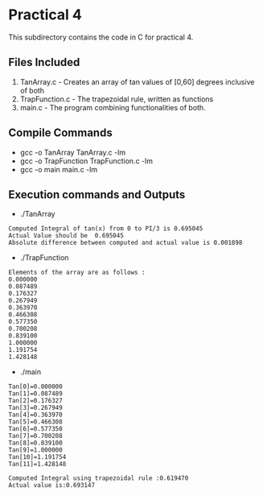 # Practical 4

This subdirectory contains the code in C for practical 4.

## Files Included
1. TanArray.c  - Creates an array of tan values of [0,60] degrees inclusive of both
2. TrapFunction.c -  The trapezoidal rule, written as functions
3. main.c - The program combining functionalities of both.

## Compile Commands

* gcc -o TanArray TanArray.c -lm
* gcc -o TrapFunction TrapFunction.c -lm
* gcc -o main main.c -lm

## Execution commands and Outputs

* ./TanArray

```
Computed Integral of tan(x) from 0 to PI/3 is 0.695045
Actual Value should be  0.695045
Absolute difference between computed and actual value is 0.001898
```

* ./TrapFunction

```
Elements of the array are as follows :
0.000000
0.087489
0.176327
0.267949
0.363970
0.466308
0.577350
0.700208
0.839100
1.000000
1.191754
1.428148
```
* ./main

```
Tan[0]=0.000000
Tan[1]=0.087489
Tan[2]=0.176327
Tan[3]=0.267949
Tan[4]=0.363970
Tan[5]=0.466308
Tan[6]=0.577350
Tan[7]=0.700208
Tan[8]=0.839100
Tan[9]=1.000000
Tan[10]=1.191754
Tan[11]=1.428148

Computed Integral using trapezoidal rule :0.619470
Actual value is:0.693147

```

